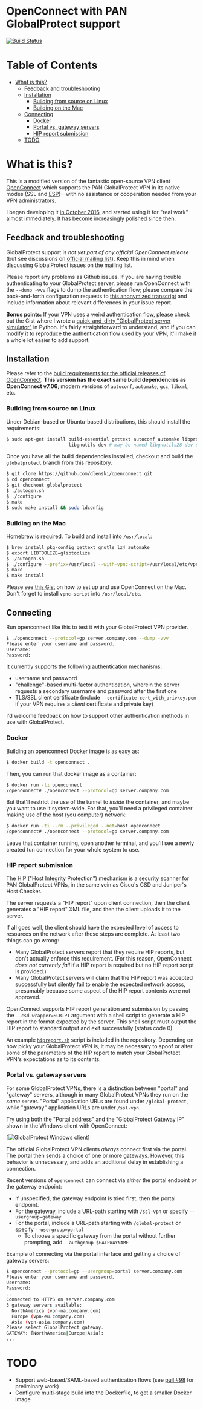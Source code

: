 # OpenConnect with PAN GlobalProtect support

[![Build Status](https://api.travis-ci.org/dlenski/openconnect.png)](https://travis-ci.org/dlenski/openconnect)

# Table of Contents

   * [What is this?](#what-is-this)
      * [Feedback and troubleshooting](#feedback-and-troubleshooting)
      * [Installation](#installation)
         * [Building from source on Linux](#building-from-source-on-linux)
         * [Building on the Mac](#building-on-the-mac)
      * [Connecting](#connecting)
        * [Docker](#docker)
        * [Portal vs. gateway servers](#portal-vs-gateway-servers)
        * [HIP report submission](#hip-report-submission)
      * [TODO](#todo)

# What is this?

This is a modified version of the fantastic open-source VPN client
[OpenConnect](https://www.infradead.org/openconnect) which supports the
PAN GlobalProtect VPN in its native modes (SSL and
[ESP](http://wikipedia.org/wiki/Encapsulating_Security_Payload))—with
no assistance or cooperation needed from your VPN administrators.

I began developing it [in October 2016](http://lists.infradead.org/pipermail/openconnect-devel/2016-October/004035.html),
and started using it for "real work" almost immediately. It has become
increasingly polished since then.

## Feedback and troubleshooting

GlobalProtect support is *not yet part of any official OpenConnect release*
(but see discussions on [official mailing list](https://lists.infradead.org/mailman/listinfo/openconnect-devel)).
Keep this in mind when discussing GlobalProtect issues on the mailing list.

Please report any problems as Github issues. If you are having trouble
authenticating to your GlobalProtect server, please run OpenConnect
with the `--dump -vvv` flags to dump the authentication flow; please
compare the back-and-forth configuration requests to [this anonymized
transcript](PAN_GlobalProtect_protocol_doc.md)
and include information about relevant differences in your issue
report.

**Bonus points:** If your VPN uses a weird authentication flow, please
check out the Gist where I wrote a [quick-and-dirty "GlobalProtect server
simulator"](https://gist.github.com/dlenski/08359391270337f7894b1e2a97d0d9a9) in
Python. It's fairly straightforward to understand, and if you can
modify it to reproduce the authentication flow used by your VPN, it'll
make it a whole lot easier to add support.

## Installation

Please refer to the [build requirements for the official releases of OpenConnect](https://www.infradead.org/openconnect/building.html). **This version has the exact same build dependencies as OpenConnect v7.06**; modern versions of `autoconf`, `automake`, `gcc`, `libxml`, etc.

### Building from source on Linux

Under Debian-based or Ubuntu-based distributions, this should install the requirements:

```sh
$ sudo apt-get install build-essential gettext autoconf automake libproxy-dev libxml2-dev libtool vpnc-scripts pkg-config \
                       libgnutils-dev # may be named libgnutils28-dev on some recent Debian/Ubuntu-based distros

```

Once you have all the build dependencies installed, checkout and build the `globalprotect` branch from this repository.

```sh
$ git clone https://github.com/dlenski/openconnect.git
$ cd openconnect
$ git checkout globalprotect
$ ./autogen.sh
$ ./configure
$ make
$ sudo make install && sudo ldconfig
```

### Building on the Mac

[Homebrew](https://brew.sh) is required. To build and install into `/usr/local`:

```sh
$ brew install pkg-config gettext gnutls lz4 automake
$ export LIBTOOLIZE=glibtoolize
$ ./autogen.sh
$ ./configure --prefix=/usr/local --with-vpnc-script=/usr/local/etc/vpnc-script --disable-nls
$ make
$ make install
```

Please see [this Gist](https://gist.github.com/moklett/3170636) on how to set up and use OpenConnect on the Mac. Don't forget to install `vpnc-script` into `/usr/local/etc`.

## Connecting

Run openconnect like this to test it with your GlobalProtect VPN
provider.

```sh
$ ./openconnect --protocol=gp server.company.com --dump -vvv
Please enter your username and password.
Username:
Password:
```

It currently supports the following authentication mechanisms:

* username and password
* "challenge"-based multi-factor authentication, wherein the server requests a secondary username and password after the first one
* TLS/SSL client certificate (include `--certificate cert_with_privkey.pem` if your VPN requires a _client_ certificate and private key)

I'd welcome feedback on how to support other authentication methods in use with GlobalProtect.

### Docker

Building an openconnect Docker image is as easy as:

```sh
$ docker build -t openconnect .
```

Then, you can run that docker image as a container:

```sh
$ docker run -ti openconnect
/openconnect# ./openconnect --protocol=gp server.company.com
```

But that'll restrict the use of the tunnel to *inside* the container,
and maybe you want to use it system-wide. For that, you'll need a
privileged container making use of the host (you computer) network:

```sh
$ docker run -ti --rm --privileged --net=host openconnect
/openconnect# ./openconnect --protocol=gp server.company.com
```
Leave that container running, open another terminal, and you'll see a
newly created tun connection for your whole system to use.

### HIP report submission

The HIP ("Host Integrity Protection") mechanism is a security scanner
for PAN GlobalProtect VPNs, in the same vein as Cisco's CSD and
Juniper's Host Checker.

The server requests a "HIP report" upon client connection, then the
client generates a "HIP report" XML file, and then the client uploads
it to the server.

If all goes well, the client should have the expected level of access
to resources on the network after these steps are complete. At least
two things can go wrong:

* Many GlobalProtect servers report that they require HIP reports, but
  don't actually enforce this requirement. (For this reason,
  OpenConnect _does not currently fail_ if a HIP report is required
  but no HIP report script is provided.)
* Many GlobalProtect servers will claim that the HIP report was
  accepted successfully but silently fail to enable the expected
  network access, presumably because some aspect of the HIP report
  contents were not approved.

OpenConnect supports HIP report generation and submission by passing
the `--csd-wrapper=SCRIPT` argument with a shell script to generate a
HIP report in the format expected by the server. This shell script
must output the HIP report to standard output and exit successfully
(status code 0).

An example [`hipreport.sh`](hipreport.sh) script is included in the
repository.  Depending on how picky your GlobalProtect VPN is, it may
be necessary to spoof or alter some of the parameters of the HIP
report to match your GlobalProtect VPN's expectations as to its
contents.

### Portal vs. gateway servers

For some GlobalProtect VPNs, there is a distinction between "portal"
and "gateway" servers, although in many GlobalProtect VPNs they run on
the _same_ server. "Portal" application URLs are found under `/global-protect`,
while "gateway" application URLs are under `/ssl-vpn`.

Try using both the "Portal address" and the "GlobalProtect Gateway IP" shown in the Windows client with OpenConnect:

[![GlobalProtect Windows client](https://i.stack.imgur.com/2JC9T.png)]

The official GlobalProtect VPN clients _always_ connect first via the
portal. The portal then sends a choice of one or more
gateways. However, this behavior is unnecessary, and adds an
additional delay in establishing a connection.

Recent versions of `openconnect` can connect via _either_ the portal
endpoint _or_ the gateway endpoint:

* If unspecified, the gateway endpoint is tried first, then the portal endpoint.
* For the gateway, include a URL-path starting with `/ssl-vpn` or specify `--usergroup=gateway`
* For the portal, include a URL-path starting with `/global-protect` or specify `--usergroup=portal`
  * To choose a specific gateway from the portal without further prompting, add `--authgroup $GATEWAYNAME`

Example of connecting via the portal interface and getting a choice of gateway servers:

```sh
$ openconnect --protocol=gp --usergroup=portal server.company.com
Please enter your username and password.
Username:
Password:
..
Connected to HTTPS on server.company.com
3 gateway servers available:
  NorthAmerica (vpn-na.company.com)
  Europe (vpn-eu.company.com)
  Asia (vpn-asia.company.com)
Please select GlobalProtect gateway.
GATEWAY: [NorthAmerica|Europe|Asia]:
...
```

# TODO

* Support web-based/SAML-based authentication flows (see [pull #98](//github.com/dlenski/openconnect/issues/98) for preliminary work)
* Configure multi-stage build into the Dockerfile, to get a smaller Docker image
